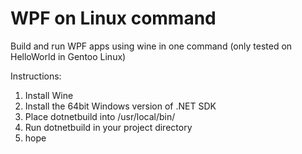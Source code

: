 # WPF on Linux command
Build and run WPF apps using wine in one command (only tested on HelloWorld in Gentoo Linux)

Instructions:
  1. Install Wine
  2. Install the 64bit Windows version of .NET SDK
  3. Place dotnetbuild into /usr/local/bin/
  4. Run dotnetbuild in your project directory
  5. hope
